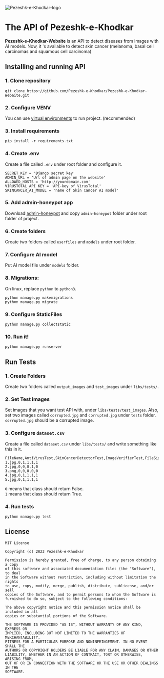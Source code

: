 ![Pezeshk-e-Khodkar-logo]()
# The API of Pezeshk-e-Khodkar
**Pezeshk-e-Khodkar-Webaite** is an API to detect diseases from images with AI models. Now, it 's available to detect skin cancer
(melanoma, basal cell carcinomas and squamous cell carcinoma)

## Installing and running API
### 1. Clone repository
```
git clone https://github.com/Pezeshk-e-Khodkar/Pezeshk-e-Khodkar-Webaite.git
```

### 2. Configure VENV
You can use [virtual environments](https://docs.python.org/3/library/venv.html) to run project. (recommended)
### 3. Install requirements
```commandline
pip install -r requirements.txt
```
### 4. Create .env
Create a file called `.env` under root folder and configure it.
```
SECRET_KEY = 'Django secret key'
ADMIN_URL = 'Url of admin page on the website'
ALLOWED_HOSTS = 'http://yourdomain.com'
VIRUSTOTAL_API_KEY = 'API-key of VirusTotal'
SKINCANCER_AI_MODEL = 'name of Skin Cancer AI model'
```
### 5. Add admin-honeypot app
Download [admin-honeypot](https://github.com/dmpayton/django-admin-honeypot/)
and copy `admin-honeypot` folder under root folder of project.

### 6. Create folders
Create two folders called `userfiles` and  `models` under root folder.

### 7. Configure AI model
Put AI model file under `models` folder.

### 8. Migrations:
On linux, replace `python` to `python3`.
```commandline
python manage.py makemigrations
python manage.py migrate
```

### 9. Configure StaticFiles
```commandline
python manage.py collectstatic
```
### 10. Run it!
```commandline
python manage.py runserver
```
## Run Tests

### 1. Create Folders
Create two folders called `output_images` and `test_images` under `libs/tests/`.

### 2. Set Test images
Set images that you want test API with, under `libs/tests/test_images`.
Also, set two images called `corrupted.jpg` and `corrupted.jpg` under `tests` folder.
`corrupted.jpg` should be a corrupted image.

### 3. Configure `dataset.csv`
Create a file called `dataset.csv` under `libs/tests/`
and write something like this in it.
```csv
FileName,AntiVirusTest,SkinCancerDetectorTest,ImageVerifierTest,FileSizeVerifierTest,ImageUploaderTest
1.jpg,0,1,1,1,1
2.jpg,0,0,0,1,0
3.png,0,0,0,0,0
4.jpg,0,1,1,1,1
5.jpg,0,1,1,1,1
```
`0` means that class should return False.\
`1` means that class should return True.

### 4. Run tests
```commandline
python manage.py test
```
## License
```
MIT License

Copyright (c) 2023 Pezeshk-e-Khodkar

Permission is hereby granted, free of charge, to any person obtaining a copy
of this software and associated documentation files (the "Software"), to deal
in the Software without restriction, including without limitation the rights
to use, copy, modify, merge, publish, distribute, sublicense, and/or sell
copies of the Software, and to permit persons to whom the Software is
furnished to do so, subject to the following conditions:

The above copyright notice and this permission notice shall be included in all
copies or substantial portions of the Software.

THE SOFTWARE IS PROVIDED "AS IS", WITHOUT WARRANTY OF ANY KIND, EXPRESS OR
IMPLIED, INCLUDING BUT NOT LIMITED TO THE WARRANTIES OF MERCHANTABILITY,
FITNESS FOR A PARTICULAR PURPOSE AND NONINFRINGEMENT. IN NO EVENT SHALL THE
AUTHORS OR COPYRIGHT HOLDERS BE LIABLE FOR ANY CLAIM, DAMAGES OR OTHER
LIABILITY, WHETHER IN AN ACTION OF CONTRACT, TORT OR OTHERWISE, ARISING FROM,
OUT OF OR IN CONNECTION WITH THE SOFTWARE OR THE USE OR OTHER DEALINGS IN THE
SOFTWARE.
```
